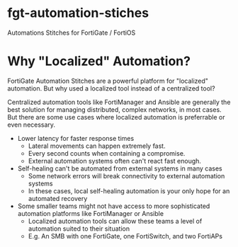 # fgt-automation-stiches
Automations Stitches for FortiGate / FortiOS

# Why "Localized" Automation?
FortiGate Automation Stitches are a powerful platform for "localized" automation. But why used a localized tool instead of a centralized tool?

Centralized automation tools like FortiManager and Ansible are generally the best solution for managing distributed, complex networks, in most cases.
But there are some use cases where localized automation is preferrable or even necessary.
- Lower latency for faster response times
	- Lateral movements can happen extremely fast.
	- Every second counts when containing a compromise.
	- External automation systems often can't react fast enough.
- Self-healing can't be automated from external systems in many cases
	- Some network errors will break connectivity to external automation systems
	- In these cases, local self-healing automation is your only hope for an automated recovery
- Some smaller teams might not have access to more sophisticated automation platforms like FortiManager or Ansible
	- Localized automation tools can allow these teams a level of automation suited to their situation
	- E.g. An SMB with one FortiGate, one FortiSwitch, and two FortiAPs
